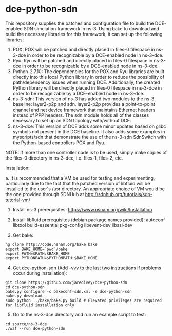 # dce-python-sdn
This repository supplies the patches and configuration file to build the DCE-enabled SDN simulation framework in ns-3. Using bake to download and build the necessary libraries for this framework, it can set up the following libraries:

1. POX: POX will be patched and directly placed in files-0 filespace in ns-3-dce in order to be recognizable by a DCE-enabled node in ns-3-dce.
2. Ryu: Ryu will be patched and directly placed in files-0 filespace in ns-3-dce in order to be recognizable by a DCE-enabled node in ns-3-dce.
3. Python-2.7.10: The dependencies for the POX and Ryu libraries are built directly into this local Python library in order to reduce the possibility of path/dependency issues when running DCE. Additionally, the created Python library will be directly placed in files-0 filespace in ns-3-dce in order to be recognizable by a DCE-enabled node in ns-3-dce.
4. ns-3-sdn: This version of ns-3 has added two modules to the ns-3 baseline: layer2-p2p and sdn. layer2-p2p provides a point-to-point channel and net device framework that maintains Ethernet headers instead of PPP headers. The sdn module holds all of the classes necessary to set up an SDN topology with/without DCE.
5. ns-3-dce: This version of DCE adds some minor updates based on glibc symbols not present in the DCE baseline. It also adds some examples in myscripts/sdn that demonstrate the use of the ns-3-sdn SdnSwitch with the Python-based controllers POX and Ryu.

NOTE: If more than one controller node is to be used, simply make copies of the files-0 directory in ns-3-dce, i.e. files-1, files-2, etc.

Installation:

a. It is recommended that a VM be used for testing and experimenting, particularly due to the fact that the patched version of libfluid will be installed to the user's /usr directory. An appropriate choice of VM would be the one provided through SDNHub at http://sdnhub.org/tutorials/sdn-tutorial-vm/

1. Install ns-3 prerequisites:
  https://www.nsnam.org/wiki/Installation

2. Install libfluid prerequisites (debian package names provided): autoconf libtool build-essential pkg-config libevent-dev libssl-dev

3. Get bake:
  ```
  hg clone http://code.nsnam.org/bake bake
  export BAKE_HOME=`pwd`/bake
  export PATH=$PATH:$BAKE_HOME
  export PYTHONPATH=$PYTHONPATH:$BAKE_HOME
  ```

4. Get dce-python-sdn (Add -vvv to the last two instructions if problems occur during installation):
  ```
  git clone https://github.com/jaredivey/dce-python-sdn
  cd dce-python-sdn
  bake.py configure -c bakeconf-sdn.xml -e dce-python-sdn
  bake.py download
  sudo python ../bake/bake.py build # Elevated privileges are required for libfluid installation only
  ```

5. Go to the ns-3-dce directory and run an example script to test:
  ```
  cd source/ns-3-dce
  ./waf --run dce-python-sdn
  ```
